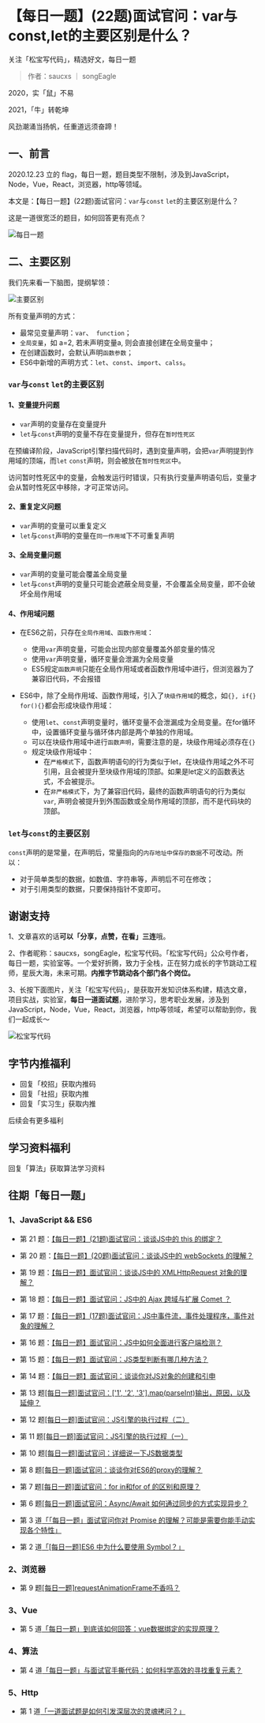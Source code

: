 # 【每日一题】(22题)面试官问：var与const,let的主要区别是什么？

关注「松宝写代码」，精选好文，每日一题

>作者：saucxs ｜ songEagle

2020，实「鼠」不易

2021，「牛」转乾坤

风劲潮涌当扬帆，任重道远须奋蹄！

## 一、前言

2020.12.23 立的 flag，每日一题，题目类型不限制，涉及到JavaScript，Node，Vue，React，浏览器，http等领域。

本文是：【每日一题】(22题)面试官问：`var`与`const` `let`的主要区别是什么？

这是一道很宽泛的题目，如何回答更有亮点？

![每日一题](https://raw.githubusercontent.com/saucxs/full_stack_knowledge_list/master/daily-question/daily_question.png)

## 二、主要区别

我们先来看一下脑图，提纲挈领：

![主要区别](https://raw.githubusercontent.com/saucxs/full_stack_knowledge_list/master/daily-question/ES6/var-let-const/let.jpg)

所有变量声明的方式：
- 最常见变量声明：`var`、` function`；
- `全局变量`，如 a=2, 若未声明变量a, 则会直接创建在全局变量中；
- 在创建函数时，会默认声明`函数参数`；
- ES6中新增的声明方式：`let`、`const`、`import`、`calss`。

### `var`与`const` `let`的主要区别

#### 1、变量提升问题
- `var`声明的变量存在变量提升
- `let`与`const`声明的变量不存在变量提升，但存在`暂时性死区`

在预编译阶段，JavaScript引擎扫描代码时，遇到变量声明，会把`var`声明提到作用域的顶端，而`let` `const`声明，则会被放在`暂时性死区`中。

访问暂时性死区中的变量，会触发运行时错误，只有执行变量声明语句后，变量才会从暂时性死区中移除，才可正常访问。

#### 2、重复定义问题
- `var`声明的变量可以重复定义
- `let`与`const`声明的变量在`同一作用域`下不可重复声明

#### 3、全局变量问题
- `var`声明的变量可能会覆盖全局变量
- `let`与`const`声明的变量只可能会遮蔽全局变量，不会覆盖全局变量，即不会破坏全局作用域

#### 4、作用域问题
- 在ES6之前，只存在`全局作用域`、`函数作用域`：
    - 使用`var`声明变量，可能会出现内部变量覆盖外部变量的情况
    - 使用`var`声明变量，循环变量会泄漏为全局变量
    - ES5规定`函数声明`只能在全局作用域或者函数作用域中进行，但浏览器为了兼容旧代码，不会报错

- ES6中，除了全局作用域、函数作用域，引入了`块级作用域`的概念，如`{}, if{} for(){}`都会形成块级作用域：
    - 使用`let`、`const`声明变量时，循环变量不会泄漏成为全局变量。在for循环中，设置循环变量与循环体内部是两个单独的作用域。
    - 可以在块级作用域中进行`函数声明`，需要注意的是，块级作用域必须存在`{}`
    - 规定块级作用域中：
        - 在`严格模式`下，函数声明语句的行为类似于let，在块级作用域之外不可引用，且会被提升至块级作用域的顶部。如果是let定义的函数表达式，不会被提示。
        - 在`非严格模式`下，为了兼容旧代码，最终的函数声明语句的行为类似`var`, 声明会被提升到外围函数或全局作用域的顶部，而不是代码块的顶部。

### `let`与`const`的主要区别
`const`声明的是常量，在声明后，常量指向的`内存地址中保存的数据`不可改动。所以：
- 对于简单类型的数据，如数值、字符串等，声明后不可在修改；
- 对于引用类型的数据，只要保持指针不变即可。


## 谢谢支持

1、文章喜欢的话**可以「分享，点赞，在看」三连**哦。

2、作者昵称：saucxs，songEagle，松宝写代码。「松宝写代码」公众号作者，每日一题，实验室等。一个爱好折腾，致力于全栈，正在努力成长的字节跳动工程师，星辰大海，未来可期。**内推字节跳动各个部门各个岗位。**

3、长按下面图片，关注「松宝写代码」，是获取开发知识体系构建，精选文章，项目实战，实验室，**每日一道面试题**，进阶学习，思考职业发展，涉及到JavaScript，Node，Vue，React，浏览器，http等领域，希望可以帮助到你，我们一起成长～

![松宝写代码](https://raw.githubusercontent.com/saucxs/full_stack_knowledge_list/master/daily-question/dongtai.gif)


## 字节内推福利
+ 回复「校招」获取内推码
+ 回复「社招」获取内推
+ 回复「实习生」获取内推

后续会有更多福利

## 学习资料福利
回复「算法」获取算法学习资料

## 往期「每日一题」

### 1、JavaScript && ES6

+ 第 21 题：[【每日一题】(21题)面试官问：谈谈JS中的 this 的绑定？](https://mp.weixin.qq.com/s/WvDIjv_FNfDsD9OmB6SirA)

+ 第 20 题：[【每日一题】(20题)面试官问：谈谈JS中的 webSockets 的理解？](https://mp.weixin.qq.com/s/GA-Wl03ZDLhnBCAG0wTi0w)

+ 第 19 题：[【每日一题】面试官问：谈谈JS中的 XMLHttpRequest 对象的理解？](https://mp.weixin.qq.com/s/wxIEGJVmfxq0Q-8E4tbv1A)

+ 第 18 题：[【每日一题】面试官问：JS中的 Ajax 跨域与扩展 Comet ？](https://mp.weixin.qq.com/s/mb8TRlw1yzEOfDzMyYLW2g)

+ 第 17 题：[【每日一题】(17题)面试官问：JS中事件流，事件处理程序，事件对象的理解？](https://mp.weixin.qq.com/s/mb8TRlw1yzEOfDzMyYLW2g)

+ 第 16 题：[【每日一题】面试官问：JS中如何全面进行客户端检测？](https://mp.weixin.qq.com/s/-tNI1vwdK_SAxNGRQTCd1Q)

+ 第 15 题：[【每日一题】面试官问：JS类型判断有哪几种方法？](https://mp.weixin.qq.com/s/UwVgQMaVPg6Z0SVgn4kqwA)

+ 第 14 题：[【每日一题】面试官问：谈谈你对JS对象的创建和引申](https://mp.weixin.qq.com/s/-HTpVMFMRDu8sElNv-WqIw)

+ 第 13 题[[每日一题]面试官问：['1', '2', '3'].map(parseInt)输出，原因，以及延伸？](https://mp.weixin.qq.com/s/DJ6Av4tQgJpqa8hKAPk_uA)

+ 第 12 题[[每日一题]面试官问：JS引擎的执行过程（二）](https://mp.weixin.qq.com/s/CCUsCM2vzb6S1wcwIsjQuA)

+ 第 11 题[[每日一题]面试官问：JS引擎的执行过程（一）](https://mp.weixin.qq.com/s/Lhd5N5a1b8fAstWn5H3B3Q)

+ 第 10 题[[每日一题]面试官问：详细说一下JS数据类型](https://mp.weixin.qq.com/s/wm0EGVXTTHoHMcdUxMQmKA)

+ 第 8 题[[每日一题]面试官问：谈谈你对ES6的proxy的理解？](https://mp.weixin.qq.com/s/8loJlarVrmj47XjgrZLI1w)

+ 第 7 题[[每日一题]面试官问：for in和for of 的区别和原理？](https://mp.weixin.qq.com/s/RsynH85UkAwAgIAzwxs-Ag)

+ 第 6 题[[每日一题]面试官问：Async/Await 如何通过同步的方式实现异步？](https://mp.weixin.qq.com/s/UAYBnQvekRugR8DVEUPB3Q)

+ 第 3 道[「「每日一题」面试官问你对 Promise 的理解？可能是需要你能手动实现各个特性」](https://mp.weixin.qq.com/s/QuuPd2KCp50snN7F2o3oYg)

+ 第 2 道[「[每日一题]ES6 中为什么要使用 Symbol？」](https://mp.weixin.qq.com/s/omeVJdtabo5MeN3DItDfWg)

### 2、浏览器

+ 第 9 题[[每日一题]requestAnimationFrame不香吗？](https://mp.weixin.qq.com/s/4Ob_CEiZUyoHKxffAeAYdw)


### 3、Vue

+ 第 5 道[「每日一题」到底该如何回答：vue数据绑定的实现原理？](https://mp.weixin.qq.com/s/8eo4frdB-zMA7nD_1wdnLw)

### 4、算法

+ 第 4 道[「每日一题」与面试官手撕代码：如何科学高效的寻找重复元素？](https://mp.weixin.qq.com/s/jFZ_2f272LhBBPuuLaWnyg)

### 5、Http

+ 第 1 道[「一道面试题是如何引发深层次的灵魂拷问？」](https://mp.weixin.qq.com/s/O8j9gM5tD5rjLz1kdda3LA)

